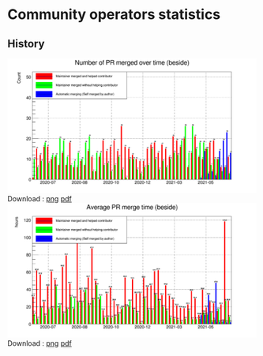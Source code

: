 # Community operators statistics
## History
![Number of PR over time](images/stats/nPrOverTime_nostackb.png)
Download : [png](images/stats/nPrOverTime_nostackb.png) [pdf](images/stats/nPrOverTime_nostackb.pdf)
![Average PR merging time](images/stats/avgTimePrOverTime_nostackb.png)
Download : [png](images/stats/avgTimePrOverTime_nostackb.png) [pdf](images/stats/avgTimePrOverTime_nostackb.pdf)
